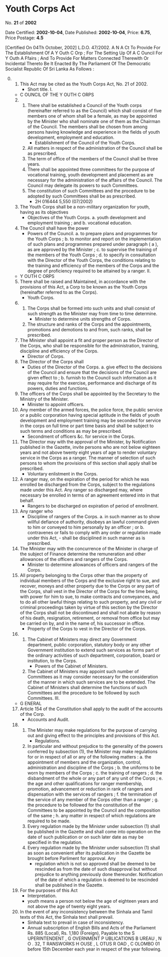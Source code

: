# Youth  Corps  Act

No. **21** of **2002**

Date Certified: **2002-10-04**, Date Published: **2002-10-04**, Price: **6.75**, Price Postage: **4.5**

[Certified On 04Th October, 2002]
L.D.O. 47/2002.
A N  A Ct   To   Provide   For   The   Establishment   Of   A  Y Outh  C Orp  ;
For   The   Setting   Up   Of   A  C Ouncil   For  Y Outh  A Ffairs  ;  And
To   Provide   For   Matters   Connected   Therewith   Or   Incidental
Thereto
Be It Enacted By The Parliament Of The Democratic Socialist Republic Of Sri Lanka As Follows :

0. 
    1. This Act may be cited as the Youth Corps Act, No. 21 of 2002.
        - Short title.
I. 
    - C OUNCIL   OF   THE  Y OUTH  C ORPS
    2. 
        1. There shall be established a Council of the Youth corps (hereinafter referred to as the Council) which shall consist of five members one of whom shall be a female, as may be appointed by the Minister who shall nominate one of them as the Chairman of the Council. The members shall be chosen from among persons having knowledge and experience in the fields of youth development, employment and education.
            - Establishment of the Council of the Youth Corps.
        2. All matters in respect of the administration of the Council shall be as prescribed.
        3. The term of office of the members of the Council shall be three years.
        4. There shall be appointed three committees for the purpose of vocational training, youth development and placement  as are necessary for the administration of the affairs of the Council. The Council may delegate its powers to such Committees.
        5. The constitution of such Committees and the procedure to be adopted by such Committees shall be as prescribed.
            - 2H 016444  5,550 (07/2002)
    3. The Youth Corps shall be a non-military organization for youth, having as its objectives
        - Objectives of the Youth Corps.
            a. youth development and employment training ; and
            b. vocational education.
    4. The Council shall have the power
        - Powers of the Council.
            a. to prepare plans and programmes for the Youth Corps ;
            b. to monitor and report on the implementation of such plans and programmes prepared under paragraph ( a ), as are approved by the Minister ;
            c. to supervise the training of the members of the Youth Corps ;
            d. to specify in consultation with the Director of the Youth Corps, the conditions relating to the training and efficiency of the members of the Corps and the degree of proficiency required to be attained by a ranger.
II. 
    - Y OUTH  C ORPS
    5. There shall be raised and Maintained, in accordance with the provisions of this Act, a Corp to be known as the Youth Corps (hereinafter referred to as the Corps).
        - Youth Corps.
    6. 
        1. The Corps shall be formed into such units and shall consist of such strength as the Minister may from time to time determine.
            - Minister to determine units strengths of Corps.
        2. The structure and ranks of the Corps and the appointments, promotions and demotions to and from, such ranks, shall be prescribed.
    7. The Minister shall appoint a fit and proper person as the Director of the Corps, who shall be responsible for the administration, training, discipline and efficiency of the Corps.
        - Director of Corps.
    8. The Director of the Corps shall
        - Duties of the Director of the Corps.
            a. give effect to the decisions of the Council and ensure that the decisions of the Council are given effect to ;
            b. furnish to the Council such information as it may require for the exercise, performance and discharge of its powers, duties and functions.
    9. The officers of the Corps shall be appointed by the Secretary to the Ministry of the Minister.
        - Minister to appoint officers.
    10. Any member of the armed forces, the police force, the public service or a public corporation having special aptitude in the fields of youth development and employment training may be seconded  for service in the corps on full time or part time basis and shall be subject to such terms and conditions as may be prescribed.
        - Secondment of officers &c. for service in the Corps.
    11. The Director may with the approval of the Minister, by Notification published in the Gazette, invite persons who are not below eighteen years and not above twenty eight years of age to render voluntary  service in the Corps as a ranger. The manner of selection of such persons to whom the provisions of this section shall apply shall be prescribed.
        - Voluntary enlistment in the Corps.
    12. A ranger may, on the expiration of the period for which he was enrolled be discharged from the Corps, subject to the regulations made under this Act. Any ranger so discharged may, where necessary be enrolled in terms of an agreement entered into in that behalf.
        - Rangers to be discharged on expiration of period of enrollment.
    13. Any ranger who
        - Discipline of rangers of the Corps.
            a. in such manner as to show willful defiance of authority, disobeys an lawful command given to him or conveyed to him personally by an officer ; or
            b. contravenes or fails to comply with any order or regulation made under this Act,
                - shall be disciplined in such manner as is prescribed.
    14. The Minister may with the concurrence of the Minister in charge of the subject of Finance determine the remuneration and other allowances of the officers and rangers of the Corps.
        - Minister to determine allowances of officers and rangers of the Corps.
    15. All property belonging to the Corps other than the property of individual members of the Corps and the exclusive right to sue, and recover, moneys and other property due to the Corps or any part of the Corps, shall vest in the Director of the Corps for the time being, with power for him to sue, to make contracts and conveyances, and to do all other lawful things relating to such property, and any civil or criminal proceedings taken by virtue of this section by the Director of the Corps shall not be discontinued and shall not abate by reason of his death, resignation, retirement, or removal from office but may be carried on by, and in the name of, his successor in office.
        - Property of the Corps to vest in the Director of the Corps.
    16. 
        1. The Cabinet of Ministers may direct any Government department, public corporation, statutory body or any other Government institution to extend such services as forms part of the ordinary activities of such department, corporation, board or institution, to the Corps.
            - Powers of the Cabinet of Ministers.
        2. The Cabinet of Ministers may appoint such number of Committees as it may consider necessary for the consideration of the manner in which such services are to be extended. The Cabinet of Ministers shall determine the functions of such Committees and the procedure to be followed by such Committees.
III. 
    - G ENERAL
    17. Article 154 of the Constitution shall apply to the audit of the accounts of the Corp.
        - Accounts and Audit.
    18. 
        1. The Minister may make regulations for the purpose of carrying out and giving effect to the principles and provisions of this Act.
            - Regulations.
        2. In particular and without prejudice to the generality of the powers conferred by subsection (1), the Minister may make regulations for or in respect of all or any of the following matters :
            a. the appointment of members and the organization, control, administration and discipline of the Corps ;
            b. the uniforms to be worn by members of the Corps ;
            c. the training of rangers ;
            d. the disbandment of the whole or any part of any unit of the Corps ;
            e. the age and other qualifications for ranger membership, promotion, advancement or reduction in rank of rangers and dispensation with the services of rangers ;
            f. the termination of the service of any member of the Corps other than a ranger ;
            g. the procedure to be followed for the constitution of the Committees to be appointed by the Council and the composition of the same ;
            h. any matter in respect of which regulations are required to be made.
        3. Every regulation made by the Minister under subsection (1) shall be published in the Gazette and shall come into operation on the date of such publication or on such later date as may be specified in the regulation.
        4. Every regulation made by the Minister under subsection (1) shall as soon as convenient after its publication in the Gazette be brought before Parliment for approval. Any
            - regulation which is not so approved shall be deemed to be rescinded as from the date of such disapproval but without prejudice to anything previously done thereunder. Notification of the date of which a regulation is deemed to be rescinded shall be published in the Gazette.
    19. For the purposes of this Act
        - Interpretation.
        - youth means a person not below the age of eighteen years and not above the age of twenty eight years.
    20. In the event of any inconsistency between the Sinhala and Tamil texts of this Act, the Sinhala text shall prevail.
        - Sinhala text to prevail in case of inconsistency.
        - Annual subscription of English Bills and Acts of the Parliament Rs. 885 (Local), Rs. 1,180 (Foreign), Payable to the S UPERINTENDENT , G OVERNMENT  P UBLICATIONS  B UREAU , N O . 32, T RANSWORKS   H OUSE ,  L OTUS   R OAD ,  C OLOMBO  01  before  15th  December  each  year  in   respect  of the year following.